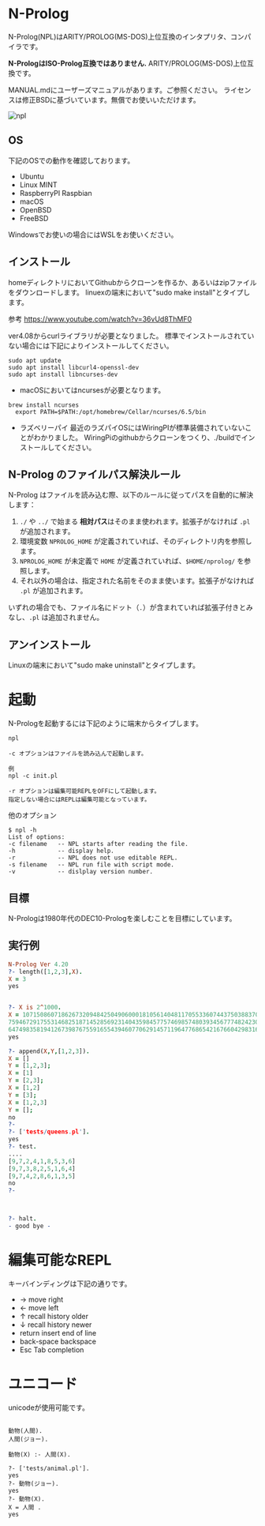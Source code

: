 # N-Prolog

N-Prolog(NPL)はARITY/PROLOG(MS-DOS)上位互換のインタプリタ、コンパイラです。 

**N-PrologはISO-Prolog互換ではありません.** ARITY/PROLOG(MS-DOS)上位互換です。

MANUAL.mdにユーザーズマニュアルがあります。ご参照ください。
ライセンスは修正BSDに基づいています。無償でお使いいただけます。

![npl](npl.png)


## OS
下記のOSでの動作を確認しております。

- Ubuntu
- Linux MINT
- RaspberryPI Raspbian
- macOS
- OpenBSD
- FreeBSD


Windowsでお使いの場合にはWSLをお使いください。


## インストール
homeディレクトリにおいてGithubからクローンを作るか、あるいはzipファイルをダウンロードします。
linuexの端末において"sudo make install"とタイプします。

参考 https://www.youtube.com/watch?v=36vUd8ThMF0

ver4.08からcurlライブラリが必要となりました。
標準でインストールされていない場合には下記によりインストールしてください。

```
sudo apt update
sudo apt install libcurl4-openssl-dev
sudo apt install libncurses-dev
```

- macOSにおいてはncursesが必要となります。

```
brew install ncurses
  export PATH=$PATH:/opt/homebrew/Cellar/ncurses/6.5/bin
```

- ラズベリーパイ
最近のラズパイOSにはWiringPIが標準装備されていないことがわかりました。
WiringPiのgithubからクローンをつくり、./buildでインストールしてください。


## N-Prolog のファイルパス解決ルール

N-Prolog はファイルを読み込む際、以下のルールに従ってパスを自動的に解決します：

1. `./` や `../` で始まる **相対パス**はそのまま使われます。拡張子がなければ `.pl` が追加されます。
2. 環境変数 `NPROLOG_HOME` が定義されていれば、そのディレクトリ内を参照します。
3. `NPROLOG_HOME` が未定義で `HOME` が定義されていれば、`$HOME/nprolog/` を参照します。
4. それ以外の場合は、指定された名前をそのまま使います。拡張子がなければ `.pl` が追加されます。

いずれの場合でも、ファイル名にドット（`.`）が含まれていれば拡張子付きとみなし、`.pl` は追加されません。


## アンインストール
Linuxの端末において"sudo make uninstall"とタイプします。


# 起動
N-Prologを起動するには下記のように端末からタイプします。

```
npl

-c オプションはファイルを読み込んで起動します。

例
npl -c init.pl

-r オプションは編集可能REPLをOFFにして起動します。
指定しない場合にはREPLは編集可能となっています。
```

他のオプション

```
$ npl -h
List of options:
-c filename   -- NPL starts after reading the file.
-h            -- display help.
-r            -- NPL does not use editable REPL.
-s filename   -- NPL run file with script mode.
-v            -- dislplay version number.

```


## 目標
N-Prologは1980年代のDEC10-Prologを楽しむことを目標にしています。


## 実行例
```prolog
N-Prolog Ver 4.20
?- length([1,2,3],X).
X = 3
yes


?- X is 2^1000.
X = 107150860718626732094842504906000181056140481170553360744375038837035105112493612249319837881569585812
7594672917553146825187145285692314043598457757469857480393456777482423098542107460506237114187795418215304
6474983581941267398767559165543946077062914571196477686542167660429831652624386837205668069376
yes

?- append(X,Y,[1,2,3]).
X = []
Y = [1,2,3];
X = [1]
Y = [2,3];
X = [1,2]
Y = [3];
X = [1,2,3]
Y = [];
no
?- 
?- ['tests/queens.pl'].
yes
?- test.
....
[9,7,2,4,1,8,5,3,6]
[9,7,3,8,2,5,1,6,4]
[9,7,4,2,8,6,1,3,5]
no
?- 



?- halt.
- good bye -

```

# 編集可能なREPL
キーバインディングは下記の通りです。

- → move right
- ← move left 
- ↑ recall history older
- ↓ recall history newer
- return insert end of line
- back-space  backspace
- Esc Tab completion

# ユニコード
unicodeが使用可能です。

```

動物(人間).
人間(ジョー).

動物(X) :- 人間(X).

?- ['tests/animal.pl'].
yes
?- 動物(ジョー).
yes
?- 動物(X).
X = 人間 .
yes

```

